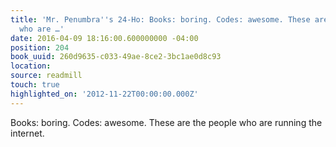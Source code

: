 ```yaml
---
title: 'Mr. Penumbra''s 24-Ho: Books: boring. Codes: awesome. These are the people
  who are …'
date: 2016-04-09 18:16:00.600000000 -04:00
position: 204
book_uuid: 260d9635-c033-49ae-8ce2-3bc1ae0d8c93
location: 
source: readmill
touch: true
highlighted_on: '2012-11-22T00:00:00.000Z'
---
```


Books: boring. Codes: awesome. These are the people who are running the internet.